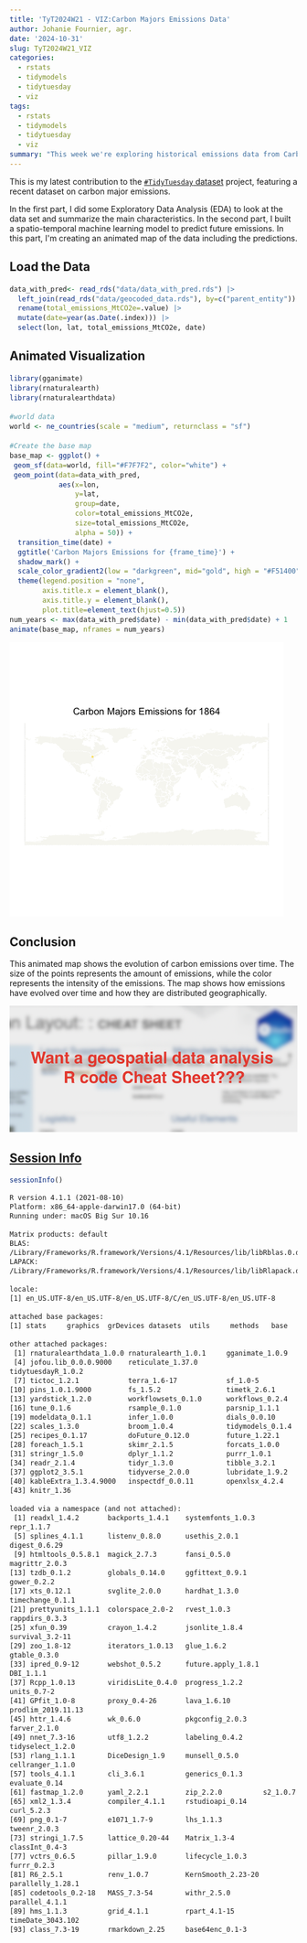 ```yaml
---
title: 'TyT2024W21 - VIZ:Carbon Majors Emissions Data'
author: Johanie Fournier, agr.
date: '2024-10-31'
slug: TyT2024W21_VIZ
categories:
  - rstats
  - tidymodels
  - tidytuesday
  - viz
tags:
  - rstats
  - tidymodels
  - tidytuesday
  - viz
summary: "This week we're exploring historical emissions data from Carbon Majors. They have complied a database of emissions data going back to 1854. In the first and second part I did some EDA and created a spatio-temporal machine learning model. In this part, I'm creating an animated vizualisation of the data including the predictions."
---
```


This is my latest contribution to the [`#TidyTuesday` dataset](https://github.com/rfordatascience/tidytuesday) project, featuring a recent dataset on carbon major emissions.

In the first part, I did some Exploratory Data Analysis (EDA) to look at the data set and summarize the main characteristics. In the second part, I built a spatio-temporal machine learning model to predict future emissions. In this part, I'm creating an animated map of the data including the predictions.

## Load the Data

``` r
data_with_pred<- read_rds("data/data_with_pred.rds") |> 
  left_join(read_rds("data/geocoded_data.rds"), by=c("parent_entity")) |> 
  rename(total_emissions_MtCO2e=.value) |> 
  mutate(date=year(as.Date(.index))) |>
  select(lon, lat, total_emissions_MtCO2e, date) 
```

## Animated Visualization

``` r
library(gganimate)
library(rnaturalearth)
library(rnaturalearthdata)

#world data
world <- ne_countries(scale = "medium", returnclass = "sf")

#Create the base map
base_map <- ggplot() +
 geom_sf(data=world, fill="#F7F7F2", color="white") +
 geom_point(data=data_with_pred, 
            aes(x=lon, 
                y=lat, 
                group=date, 
                color=total_emissions_MtCO2e,
                size=total_emissions_MtCO2e,
                alpha = 50)) +
  transition_time(date) +
  ggtitle('Carbon Majors Emissions for {frame_time}') +
  shadow_mark() +
  scale_color_gradient2(low = "darkgreen", mid="gold", high = "#F51400")+
  theme(legend.position = "none", 
        axis.title.x = element_blank(),
        axis.title.y = element_blank(),
        plot.title=element_text(hjust=0.5))
num_years <- max(data_with_pred$date) - min(data_with_pred$date) + 1
animate(base_map, nframes = num_years)
```

![](index.markdown_strict_files/figure-markdown_strict/unnamed-chunk-4-1.gif)

## Conclusion

This animated map shows the evolution of carbon emissions over time. The size of the points represents the amount of emissions, while the color represents the intensity of the emissions. The map shows how emissions have evolved over time and how they are distributed geographically.

<a href = "https://johaniefournier.aweb.page/p/4b2b1e24-af09-488d-8ff6-7b46ce61e367"> ![](petit.png)

## Session Info

``` r
sessionInfo()
```

    R version 4.1.1 (2021-08-10)
    Platform: x86_64-apple-darwin17.0 (64-bit)
    Running under: macOS Big Sur 10.16

    Matrix products: default
    BLAS:   /Library/Frameworks/R.framework/Versions/4.1/Resources/lib/libRblas.0.dylib
    LAPACK: /Library/Frameworks/R.framework/Versions/4.1/Resources/lib/libRlapack.dylib

    locale:
    [1] en_US.UTF-8/en_US.UTF-8/en_US.UTF-8/C/en_US.UTF-8/en_US.UTF-8

    attached base packages:
    [1] stats     graphics  grDevices datasets  utils     methods   base     

    other attached packages:
     [1] rnaturalearthdata_1.0.0 rnaturalearth_1.0.1     gganimate_1.0.9        
     [4] jofou.lib_0.0.0.9000    reticulate_1.37.0       tidytuesdayR_1.0.2     
     [7] tictoc_1.2.1            terra_1.6-17            sf_1.0-5               
    [10] pins_1.0.1.9000         fs_1.5.2                timetk_2.6.1           
    [13] yardstick_1.2.0         workflowsets_0.1.0      workflows_0.2.4        
    [16] tune_0.1.6              rsample_0.1.0           parsnip_1.1.1          
    [19] modeldata_0.1.1         infer_1.0.0             dials_0.0.10           
    [22] scales_1.3.0            broom_1.0.4             tidymodels_0.1.4       
    [25] recipes_0.1.17          doFuture_0.12.0         future_1.22.1          
    [28] foreach_1.5.1           skimr_2.1.5             forcats_1.0.0          
    [31] stringr_1.5.0           dplyr_1.1.2             purrr_1.0.1            
    [34] readr_2.1.4             tidyr_1.3.0             tibble_3.2.1           
    [37] ggplot2_3.5.1           tidyverse_2.0.0         lubridate_1.9.2        
    [40] kableExtra_1.3.4.9000   inspectdf_0.0.11        openxlsx_4.2.4         
    [43] knitr_1.36             

    loaded via a namespace (and not attached):
     [1] readxl_1.4.2       backports_1.4.1    systemfonts_1.0.3  repr_1.1.7        
     [5] splines_4.1.1      listenv_0.8.0      usethis_2.0.1      digest_0.6.29     
     [9] htmltools_0.5.8.1  magick_2.7.3       fansi_0.5.0        magrittr_2.0.3    
    [13] tzdb_0.1.2         globals_0.14.0     ggfittext_0.9.1    gower_0.2.2       
    [17] xts_0.12.1         svglite_2.0.0      hardhat_1.3.0      timechange_0.1.1  
    [21] prettyunits_1.1.1  colorspace_2.0-2   rvest_1.0.3        rappdirs_0.3.3    
    [25] xfun_0.39          crayon_1.4.2       jsonlite_1.8.4     survival_3.2-11   
    [29] zoo_1.8-12         iterators_1.0.13   glue_1.6.2         gtable_0.3.0      
    [33] ipred_0.9-12       webshot_0.5.2      future.apply_1.8.1 DBI_1.1.1         
    [37] Rcpp_1.0.13        viridisLite_0.4.0  progress_1.2.2     units_0.7-2       
    [41] GPfit_1.0-8        proxy_0.4-26       lava_1.6.10        prodlim_2019.11.13
    [45] httr_1.4.6         wk_0.6.0           pkgconfig_2.0.3    farver_2.1.0      
    [49] nnet_7.3-16        utf8_1.2.2         labeling_0.4.2     tidyselect_1.2.0  
    [53] rlang_1.1.1        DiceDesign_1.9     munsell_0.5.0      cellranger_1.1.0  
    [57] tools_4.1.1        cli_3.6.1          generics_0.1.3     evaluate_0.14     
    [61] fastmap_1.2.0      yaml_2.2.1         zip_2.2.0          s2_1.0.7          
    [65] xml2_1.3.4         compiler_4.1.1     rstudioapi_0.14    curl_5.2.3        
    [69] png_0.1-7          e1071_1.7-9        lhs_1.1.3          tweenr_2.0.3      
    [73] stringi_1.7.5      lattice_0.20-44    Matrix_1.3-4       classInt_0.4-3    
    [77] vctrs_0.6.5        pillar_1.9.0       lifecycle_1.0.3    furrr_0.2.3       
    [81] R6_2.5.1           renv_1.0.7         KernSmooth_2.23-20 parallelly_1.28.1 
    [85] codetools_0.2-18   MASS_7.3-54        withr_2.5.0        parallel_4.1.1    
    [89] hms_1.1.3          grid_4.1.1         rpart_4.1-15       timeDate_3043.102 
    [93] class_7.3-19       rmarkdown_2.25     base64enc_0.1-3   
